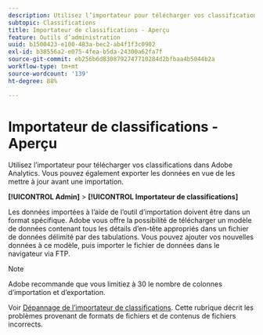 ```yaml
---
description: Utilisez l’importateur pour télécharger vos classifications dans Adobe Analytics. Vous pouvez également exporter les données en vue de les mettre à jour avant une importation.
subtopic: Classifications
title: Importateur de classifications - Aperçu
feature: Outils d’administration
uuid: b1500423-e100-483a-bec2-ab4f1f3c0902
exl-id: b38556a2-e075-4fea-b5da-24300a62fa7f
source-git-commit: eb256b6d8308792747710284d2bfbaa4b5044b2a
workflow-type: tm+mt
source-wordcount: '139'
ht-degree: 88%

---
```


# Importateur de classifications - Aperçu

Utilisez l’importateur pour télécharger vos classifications dans Adobe Analytics. Vous pouvez également exporter les données en vue de les mettre à jour avant une importation.

**[!UICONTROL Admin]** > **[!UICONTROL Importateur de classifications]**

Les données importées à l’aide de l’outil d’importation doivent être dans un format spécifique. Adobe vous offre la possibilité de télécharger un modèle de données contenant tous les détails d’en-tête appropriés dans un fichier de données délimité par des tabulations. Vous pouvez ajouter vos nouvelles données à ce modèle, puis importer le fichier de données dans le navigateur via FTP.

>[!NOTE]
>
>Adobe recommande que vous limitiez à 30 le nombre de colonnes d’importation et d’exportation.

Voir [Dépannage de l’importateur de classifications](/help/components/classifications/importer/troubleshooting.md). Cette rubrique décrit les problèmes provenant de formats de fichiers et de contenus de fichiers incorrects.
